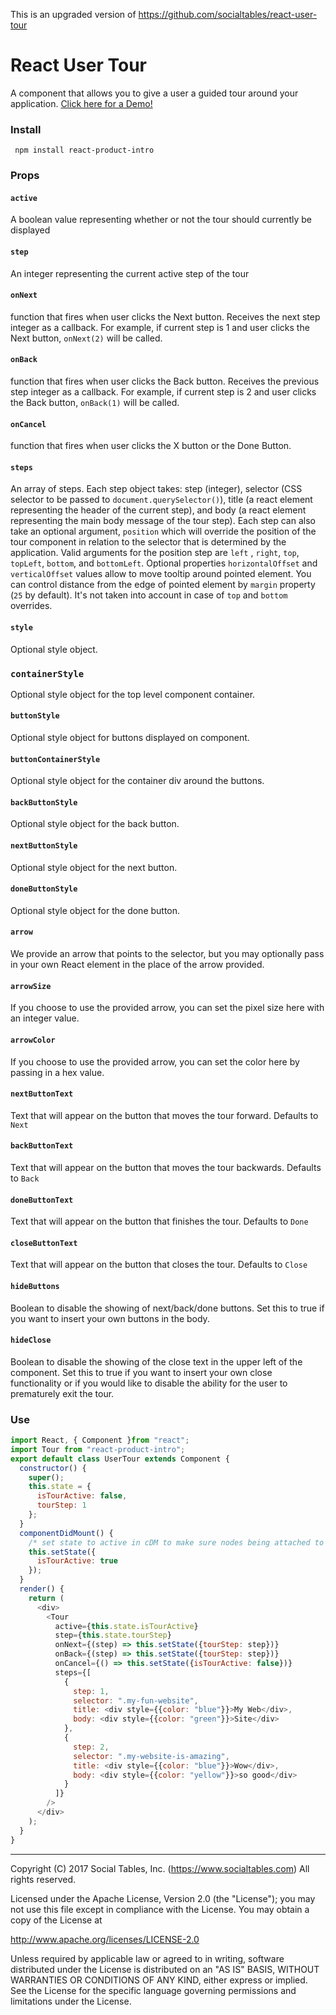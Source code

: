 This is an upgraded version of https://github.com/socialtables/react-user-tour

# React User Tour

A component that allows you to give a user a guided tour around your application. <a href="http://socialtables.github.io/react-user-tour/demo/index.html">Click here for a Demo!</a>

### Install
` npm install react-product-intro`

###  Props

#### `active`
A boolean value representing whether or not the tour should currently be displayed

#### `step`
An integer representing the current active step of the tour

#### `onNext`
function that fires when user clicks the Next button. Receives the next step integer as a callback. For example, if current step is 1 and user clicks the Next button, `onNext(2)` will be called.

#### `onBack`
function that fires when user clicks the Back button. Receives the previous step integer as a callback. For example, if current step is 2 and user clicks the Back button, `onBack(1)` will be called.

#### `onCancel`
function that fires when user clicks the X button or the Done Button.

#### `steps`
An array of steps. Each step object takes: step (integer), selector (CSS selector to be passed to `document.querySelector()`), title (a react element representing the header of the current step), and body (a react element representing the main body message of the tour step). Each step can also take an optional argument, `position` which will override the position of the tour component in relation to the selector that is determined by the application. Valid arguments for the position step are `left` , `right`, `top`, `topLeft`, `bottom`, and `bottomLeft`. Optional properties `horizontalOffset` and `verticalOffset` values allow to move tooltip around pointed element. You can control distance from the edge of pointed element by `margin` property (`25` by default). It's not taken into account in case of `top` and `bottom` overrides.

#### `style`
Optional style object.

### `containerStyle`
Optional style object for the top level component container.

#### `buttonStyle`
Optional style object for buttons displayed on component.

#### `buttonContainerStyle`
Optional style object for the container div around the buttons.

#### `backButtonStyle`
Optional style object for the back button.

#### `nextButtonStyle`
Optional style object for the next button.

#### `doneButtonStyle`
Optional style object for the done button.

#### `arrow`
We provide an arrow that points to the selector, but you may optionally pass in your own React element in the place of the arrow provided.

#### `arrowSize`
If you choose to use the provided arrow, you can set the pixel size here with an integer value.

#### `arrowColor`
If you choose to use the provided arrow, you can set the color here by passing in a hex value.

#### `nextButtonText`
Text that will appear on the button that moves the tour forward. Defaults to `Next`

#### `backButtonText`
Text that will appear on the button that moves the tour backwards. Defaults to `Back`

#### `doneButtonText`
Text that will appear on the button that finishes the tour. Defaults to `Done`

#### `closeButtonText`
Text that will appear on the button that closes the tour. Defaults to `Close`

#### `hideButtons`
Boolean to disable the showing of next/back/done buttons. Set this to true if you want to insert your own buttons in the body.

#### `hideClose`
Boolean to disable the showing of the close text in the upper left of the component. Set this to true if you want to insert your own close functionality or if you would like to disable the ability for the user to prematurely exit the tour.

### Use

```js
import React, { Component }from "react";
import Tour from "react-product-intro";
export default class UserTour extends Component {
  constructor() {
    super();
    this.state = {
      isTourActive: false,
      tourStep: 1
    };
  }
  componentDidMount() {
    /* set state to active in cDM to make sure nodes being attached to have been mounted */
    this.setState({
      isTourActive: true
    });
  }
  render() {
    return (
      <div>
        <Tour
          active={this.state.isTourActive}
          step={this.state.tourStep}
          onNext={(step) => this.setState({tourStep: step})}
          onBack={(step) => this.setState({tourStep: step})}
          onCancel={() => this.setState({isTourActive: false})}
          steps={[
            {
              step: 1,
              selector: ".my-fun-website",
              title: <div style={{color: "blue"}}>My Web</div>,
              body: <div style={{color: "green"}}>Site</div>
            },
            {
              step: 2,
              selector: ".my-website-is-amazing",
              title: <div style={{color: "blue"}}>Wow</div>,
              body: <div style={{color: "yellow"}}>so good</div>
            }
          ]}
        />
      </div>
    );
  }
}
```

- - -

Copyright (C) 2017 Social Tables, Inc. (https://www.socialtables.com) All rights reserved.

Licensed under the Apache License, Version 2.0 (the "License"); you may not use this file except in compliance with the License. You may obtain a copy of the License at

  http://www.apache.org/licenses/LICENSE-2.0

Unless required by applicable law or agreed to in writing, software distributed under the License is distributed on an "AS IS" BASIS, WITHOUT WARRANTIES OR CONDITIONS OF ANY KIND, either express or implied. See the License for the specific language governing permissions and limitations under the License.
